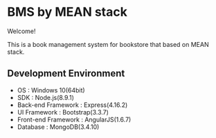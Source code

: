 # BMS by MEAN stack
Welcome!

This is a book management system for bookstore that based on MEAN stack.

## Development Environment
- OS : Windows 10(64bit)
- SDK : Node.js(8.9.1)
- Back-end Framework : Express(4.16.2)
- UI Framework : Bootstrap(3.3.7)
- Front-end Framework : AngularJS(1.6.7)
- Database : MongoDB(3.4.10)
